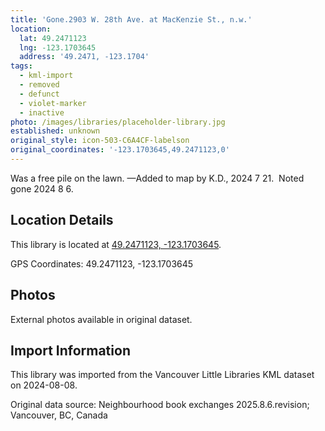 ```yaml
---
title: 'Gone.2903 W. 28th Ave. at MacKenzie St., n.w.'
location:
  lat: 49.2471123
  lng: -123.1703645
  address: '49.2471, -123.1704'
tags:
  - kml-import
  - removed
  - defunct
  - violet-marker
  - inactive
photo: /images/libraries/placeholder-library.jpg
established: unknown
original_style: icon-503-C6A4CF-labelson
original_coordinates: '-123.1703645,49.2471123,0'
---
```

Was a free pile on the lawn.
—Added to map by K.D., 2024 7 21.  
Noted gone 2024 8 6.

## Location Details

This library is located at [49.2471123, -123.1703645](https://www.google.com/maps?q=49.2471123,-123.1703645).

GPS Coordinates: 49.2471123, -123.1703645

## Photos

External photos available in original dataset.

## Import Information

This library was imported from the Vancouver Little Libraries KML dataset on 2024-08-08.

Original data source: Neighbourhood book exchanges 2025.8.6.revision; Vancouver, BC, Canada
